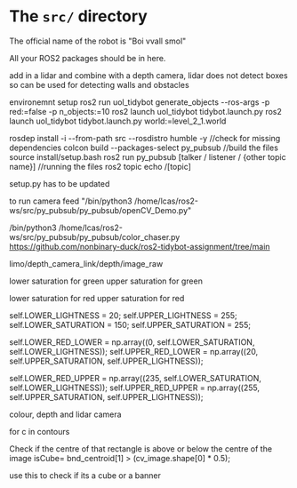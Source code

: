 # The `src/` directory

The official name of the robot is "Boi vvall smol"

All your ROS2 packages should be in here.

add in a lidar and combine with a depth camera, lidar does not detect boxes so can be used for detecting walls and obstacles

environemnt setup
ros2 run  uol_tidybot generate_objects --ros-args -p red:=false -p n_objects:=10
ros2 launch uol_tidybot tidybot.launch.py
ros2 launch uol_tidybot tidybot.launch.py world:=level_2_1.world

rosdep install -i --from-path src --rosdistro humble -y //check for missing dependencies
colcon build --packages-select py_pubsub //build the files
source install/setup.bash
ros2 run py_pubsub [talker / listener / {other topic name}] //running the files
ros2 topic echo /[topic]

setup.py has to be updated

to run camera feed "/bin/python3 /home/lcas/ros2-ws/src/py_pubsub/py_pubsub/openCV_Demo.py"

/bin/python3 /home/lcas/ros2-ws/src/py_pubsub/py_pubsub/color_chaser.py
https://github.com/nonbinary-duck/ros2-tidybot-assignment/tree/main

limo/depth_camera_link/depth/image_raw

lower saturation for green
upper saturation for green

lower saturation for red
upper saturation for red

self.LOWER_LIGHTNESS  = 20;
self.UPPER_LIGHTNESS  = 255;
self.LOWER_SATURATION = 150;
self.UPPER_SATURATION = 255;
        
self.LOWER_RED_LOWER = np.array((0,   self.LOWER_SATURATION, self.LOWER_LIGHTNESS));
self.UPPER_RED_LOWER = np.array((20,  self.UPPER_SATURATION, self.UPPER_LIGHTNESS));

self.LOWER_RED_UPPER = np.array((235, self.LOWER_SATURATION, self.LOWER_LIGHTNESS));
self.UPPER_RED_UPPER = np.array((255, self.UPPER_SATURATION, self.UPPER_LIGHTNESS));

colour, depth and lidar camera

for c in contours

Check if the centre of that rectangle is above or below the centre of the image
isCube= bnd_centroid[1] > (cv_image.shape[0] * 0.5);

use this to check if its a cube or a banner